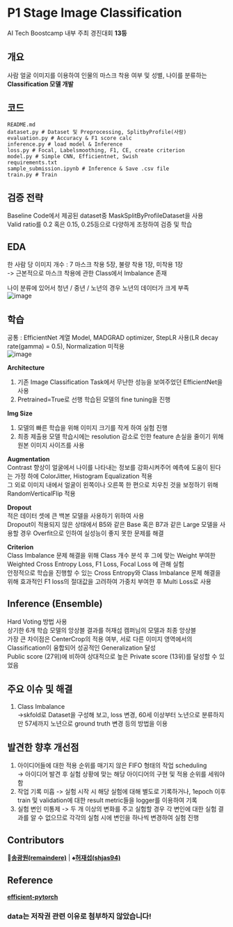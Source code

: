 # P1 Stage Image Classification    
  
AI Tech Boostcamp 내부 주최 경진대회 **13등**  
  
## 개요   
  
사람 얼굴 이미지를 이용하여 인물의 마스크 착용 여부 및 성별, 나이를 분류하는 **Classification 모델 개발**
  
## 코드
  
```
README.md
dataset.py # Dataset 및 Preprocessing, SplitbyProfile(사람)
evaluation.py # Accuracy & F1 score calc
inference.py # load model & Inference
loss.py # Focal, Labelsmoothing, F1, CE, create criterion
model.py # Simple CNN, Efficientnet, Swish
requirements.txt
sample_submission.ipynb # Inference & Save .csv file
train.py # Train
```
  
## 검증 전략  

Baseline Code에서 제공된 dataset중 MaskSplitByProfileDataset을 사용  
Valid ratio를 0.2 혹은 0.15, 0.25등으로 다양하게 조정하여 검증 및 학습   

## EDA  
  
한 사람 당 이미지 개수 : 7 마스크 착용 5장, 불량 착용 1장, 미착용 1장  
   -> 근본적으로 마스크 착용에 관한 Class에서 Imbalance 존재  
  
나이 분류에 있어서 청년 / 중년 / 노년의 경우 노년의 데이터가 크게 부족  
![image](https://user-images.githubusercontent.com/48322490/122839983-1f310b00-d334-11eb-8fbd-80569a0a2165.png)  
  
  
## 학습  

공통 : EfficientNet 계열 Model, MADGRAD optimizer, StepLR 사용(LR decay rate(gamma) = 0.5), Normalization 미적용  
![image](https://user-images.githubusercontent.com/48322490/122838649-7aadc980-d331-11eb-88db-d91b2f7111ac.png)  

**Architecture**  
1. 기존 Image Classification Task에서 무난한 성능을 보여주었던 EfficientNet을 사용
2. Pretrained=True로 선행 학습된 모델의 fine tuning을 진행
  
**Img Size**  
1. 모델의 빠른 학습을 위해 이미지 크기를 작게 하여 실험 진행  
2. 최종 제출용 모델 학습시에는 resolution 감소로 인한 feature 손실을 줄이기 위해 원본 이미지 사이즈를 사용  
  
**Augmentation**  
Contrast 향상이 얼굴에서 나이를 나타내는 정보를 강화시켜주어 예측에 도움이 된다는 가정 하에 ColorJitter, Histogram Equalization 적용  
그 외로 이미지 내에서 얼굴이 왼쪽이나 오른쪽 한 편으로 치우친 것을 보정하기 위해 RandomVerticalFlip 적용  
  
**Dropout**  
적은 데이터 셋에 큰 백본 모델을 사용하기 위하여 사용  
Dropout이 적용되지 않은 상태에서 B5와 같은 Base 혹은 B7과 같은 Large 모델을 사용할 경우 Overfit으로 인하여 실성능이 좋지 못한 문제를 해결  

**Criterion**  
Class Imbalance 문제 해결을 위해 Class 개수 분석 후 그에 맞는 Weight 부여한 Weighted Cross Entropy Loss, F1 Loss, Focal Loss 에 관해 실험  
안정적으로 학습을 진행할 수 있는 Cross Entropy와 Class Imbalance 문제 해결을 위해 효과적인 F1 loss의 절대값을 고려하여 가중치 부여한 후 Multi Loss로 사용  

## Inference (Ensemble)    
  
Hard Voting 방법 사용  
상기한 6개 학습 모델의 앙상블 결과를 허재섭 캠퍼님의 모델과 최종 앙상블  
가장 큰 차이점은 CenterCrop의 적용 여부, 서로 다른 이미지 영역에서의 Classification이 융합되어 성공적인 Generalization 달성  
Public score (27위)에 비하여 상대적으로 높은 Private score (13위)를 달성할 수 있었음  

## 주요 이슈 및 해결  
  
1. Class Imbalance  
   ->skfold로 Dataset을 구성해 보고, loss 변경, 60세 이상부터 노년으로 분류하지만 57세까지 노년으로 ground truth 변경 등의 방법을 이용  
  
## 발견한 향후 개선점  

1. 아이디어들에 대한 적용 순위를 매기지 않은 FIFO 형태의 작업 scheduling  
   -> 아이디어 발견 후 실험 상황에 맞는 해당 아이디어의 구현 및 적용 순위를 세워야 함
2. 작업 기록 미흡
   -> 실험 시작 시 해당 실험에 대해 별도로 기록하거나, 1epoch 이후 train 및 validation에 대한 result metric들을 logger를 이용하여 기록
3. 실험 변인 미통제
   -> 두 개 이상의 변화를 주고 실험할 경우 각 변인에 대한 실험 결과를 알 수 없으므로 각각의 실험 시에 변인을 하나씩 변경하여 실험 진행

  
## Contributors  
:floppy_disk:**[송광원(remaindere)](https://github.com/remaindere)** | :spades:**[허재섭(shjas94)](https://github.com/shjas94)**  
  
## Reference  
**[efficient-pytorch](https://github.com/lukemelas/EfficientNet-PyTorch)**  
   
### data는 저작권 관련 이유로 첨부하지 않았습니다!  
